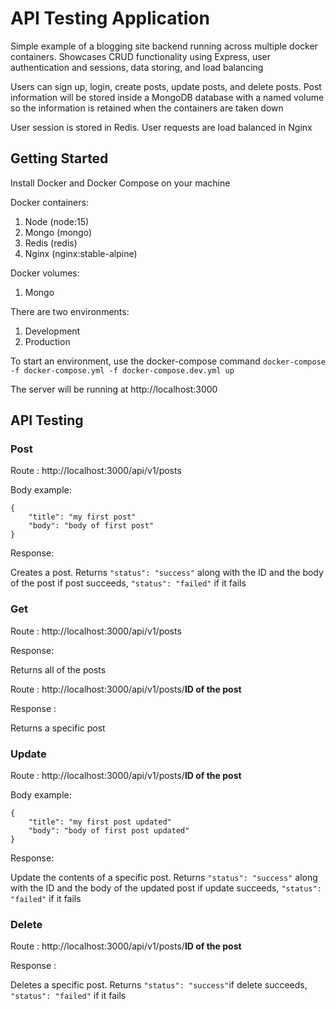 # API Testing Application

Simple example of a blogging site backend running across multiple docker containers. Showcases CRUD functionality using Express, user authentication and sessions, data storing, and load balancing

Users can sign up, login, create posts, update posts, and delete posts. Post information will be stored inside a MongoDB database with a named volume so the information is retained when the containers are taken down

User session is stored in Redis. User requests are load balanced in Nginx

## Getting Started
Install Docker and Docker Compose on your machine

Docker containers:
1. Node (node:15)
2. Mongo (mongo)
3. Redis (redis)
4. Nginx (nginx:stable-alpine)

Docker volumes:
1. Mongo

There are two environments:

1. Development
2. Production

To start an environment, use the docker-compose command
`docker-compose -f docker-compose.yml -f docker-compose.dev.yml up`

The server will be running at http://localhost:3000

## API Testing
### Post
Route : http://localhost:3000/api/v1/posts

Body example:
```
{
    "title": "my first post"
    "body": "body of first post"
}
```
Response:

Creates a post. Returns `"status": "success"` along with the ID and the body of the post if post succeeds, `"status": "failed"` if it fails

### Get
Route : http://localhost:3000/api/v1/posts

Response:

Returns all of the posts

Route : http://localhost:3000/api/v1/posts/**ID of the post**

Response :

Returns a specific post

### Update
Route : http://localhost:3000/api/v1/posts/**ID of the post**

Body example:
```
{
    "title": "my first post updated"
    "body": "body of first post updated"
}
```
Response:

Update the contents of a specific post. Returns `"status": "success"` along with the ID and the body of the updated post if update succeeds, `"status": "failed"` if it fails

### Delete
Route : http://localhost:3000/api/v1/posts/**ID of the post**

Response :

Deletes a specific post. Returns `"status": "success"`if delete succeeds, `"status": "failed"` if it fails